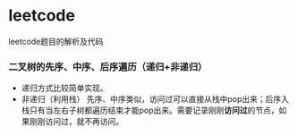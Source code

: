 # leetcode
leetcode题目的解析及代码

### 二叉树的先序、中序、后序遍历（递归+非递归）
- 递归方式比较简单实现。
- 非递归（利用栈）
  先序、中序类似，访问过可以直接从栈中pop出来；后序入栈只有当左右子树都遍历结束才能pop出来。需要记录刚刚**访问过**的节点，如果刚刚访问过，就不再访问。
